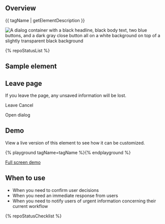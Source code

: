 ## Overview

{{ tagName | getElementDescription }}

<uxdot-example width-adjustment="1000px">
  <img src="{{ './dialog-sample.png' | url }}" alt="A dialog container with a black headline, black body text, two blue buttons, and a dark gray close button all on a white background on top of a slightly transparent black background">
</uxdot-example>

{% repoStatusList %}


## Sample element

<rh-dialog trigger="standard-trigger">
  <h2 slot="header">Leave page</h2>
  <p>If you leave the page, any unsaved information will be lost.</p>
  <rh-button slot="footer">Leave</rh-button>
  <rh-button slot="footer" variant="tertiary">Cancel</rh-button>
</rh-dialog>

<rh-button id="standard-trigger">Open dialog</rh-button>


## Demo

View a live version of this element to see how it can be customized.

{% playground tagName=tagName %}{% endplayground %}

<rh-cta><a href="{{ './demo/' | url }}">Full screen demo</a></rh-cta>


## When to use

- When you need to confirm user decisions
- When you need an immediate response from users
- When you need to notify users of urgent information concerning their current workflow

{% repoStatusChecklist %}
